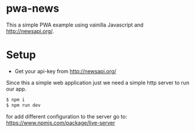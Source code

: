 # pwa-news

This a simple PWA example using vainilla Javascript and http://newsapi.org/.

# Setup
- Get your api-key from http://newsapi.org/

Since this a simple web application just we need a simple http server to run our app.


```sh
$ npm i
$ npm run dev
```

for add different configuration to the server go to: https://www.npmjs.com/package/live-server

